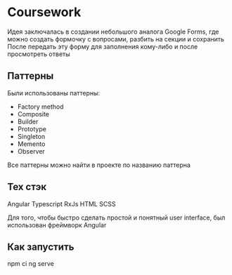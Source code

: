 # Coursework

Идея заключалась в создании небольшого аналога Google Forms, где можно создать формочку с вопросами, разбить на секции и сохранить
После передать эту форму для заполнения кому-либо и после просмотреть ответы

## Паттерны

Были использованы паттерны:
- Factory method
- Composite
- Builder
- Prototype
- Singleton
- Memento
- Observer

Все паттерны можно найти в проекте по названию паттерна

## Тех стэк

Angular
Typescript
RxJs
HTML
SCSS

Для того, чтобы быстро сделать простой и понятный user interface, был использован фреймворк Angular

## Как запустить

npm ci
ng serve

